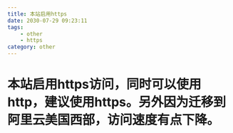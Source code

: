 ```yaml
---
title: 本站启用https
date: 2030-07-29 09:23:11
tags:
	- other
	- https
category: other
---
```


# 本站启用https访问，同时可以使用http，建议使用https。另外因为迁移到阿里云美国西部，访问速度有点下降。
